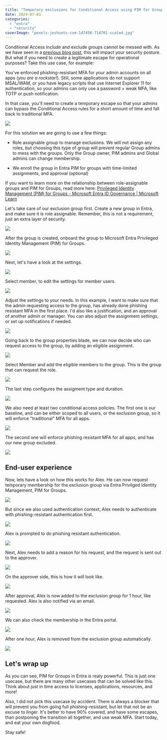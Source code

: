 ```yaml
---
title: "Temporary exclusions for Conditional Access using PIM for Groups"
date: 2024-07-03
categories: 
  - "entra"
  - "security"
coverImage: "pexels-jeshoots-com-147458-714701-scaled.jpg"
---
```


Conditional Access include and exclude groups cannot be messed with. As we have seen in a [previous blog post](https://janbakker.tech/prevent-conditional-access-bypass-with-restricted-management-administrative-units-in-entra-id/), this will impact your security posture. But what if you need to create a legitimate escape for operational purposes? Take this use case, for example:

You've enforced phishing-resistant MFA for your admin accounts on all apps (_you are a rockstar!_). Still, some applications do not support MSAL/WAM, or you have legacy scripts that use Internet Explorer 11 for authentication, so your admins can only use a password + weak MFA, like TOTP or push notification.

In that case, you'll need to create a temporary escape so that your admins can bypass the Conditional Access rules for a short amount of time and fall back to traditional MFA.

![](/assets/images/image-21.png)

For this solution we are going to use a few things:

- Role assignable group to manage exclusions. We will not assign any roles, but choosing this type of group will prevent regular Group admins to mess with the groups. Only the Group owner, PIM admins and Global admins can change membership.

- We enroll the group in Entra PIM for groups with time-limited assignments, and approval (optional)

If you want to learn more on the relationship between role-assignable groups and PIM for Groups, read more here: [Privileged Identity Management (PIM) for Groups - Microsoft Entra ID Governance | Microsoft Learn](https://learn.microsoft.com/en-us/entra/id-governance/privileged-identity-management/concept-pim-for-groups#relationship-between-role-assignable-groups-and-pim-for-groups)

Let's take care of our exclusion group first. Create a new group in Entra, and make sure it is role assignable. Remember, this is not a requirement, just an extra layer of security.

![](/assets/images/image-20.png)

After the group is created, onboard the group to Microsoft Entra Privileged Identity Management (PIM) for Groups.

![](/assets/images/image-22.png)

Next, let's have a look at the settings.

![](/assets/images/image-24.png)

Select member, to edit the settings for member users.

![](/assets/images/image-25.png)

Adjust the settings to your needs. In this example, I want to make sure that the admin requesting access to the group, has already done phishing resistant MFA in the first place. I'd also like a justification, and an approval of another admin or manager. You can also adjust the assignment settings, or set up notifications if needed.

![](/assets/images/image-26.png)

Going back to the group properties blade, we can now decide who can request access to the group, by adding an eligible assignment.

![](/assets/images/image-27.png)

Select Member and add the eligible members to the group. This is the group that can request the role.

![](/assets/images/image-28.png)

The last step configures the assigment type and duration.

![](/assets/images/image-29.png)

We also need at least two conditional access policies. The first one is our baseline, and can be either scoped to all users, or the exclusion group, so it will enforce "traditional" MFA for all apps.

![](/assets/images/image-39.png)

The second one will enforce phishing resistant MFA for all apps, and has our new group excluded.

![](/assets/images/image-38.png)

## End-user experience

Now, lets have a look on how this works for Alex. He can now request temporary membership for the exclusion group via Entra Privilged Identity Management, PIM for Groups.

![](/assets/images/image-31.png)

But since we also used authentication context, Alex needs to authenticate with phishing-resistant authentication first.

![](/assets/images/image-30.png)

Alex is prompted to do phishing resistant authentication.

![](/assets/images/image-37.png)

Next, Alex needs to add a reason for his request, and the request is sent out to the approver.

![](/assets/images/image-32.png)

On the approver side, this is how it will look like.

![](/assets/images/image-34.png)

After approval, Alex is now added to the exclusion group for 1 hour, like requested. Alex is also notified via an email.

![](/assets/images/image-35.png)

We can also check the membership in the Entra portal.

![](/assets/images/image-36.png)

After one hour, Alex is removed from the exclusion group automatically.

![](/assets/images/image-40.png)

## Let's wrap up

As you can see, PIM for Groups in Entra is realy powerful. This is just one usecase, but there are many other usecases that can be solved like this. Think about just in time access to licenses, applications, resources, and more!  
  
Also, I did not pick this usecase by accident. There is always a blocker that will prevent you from going full phishing-resistant, but let that not be an excuse to linger. It's better to have 90% covered, and have some escapes, than postponing the transition all together, and use weak MFA. Start today, and eat your own dogfood.

Stay safe!
